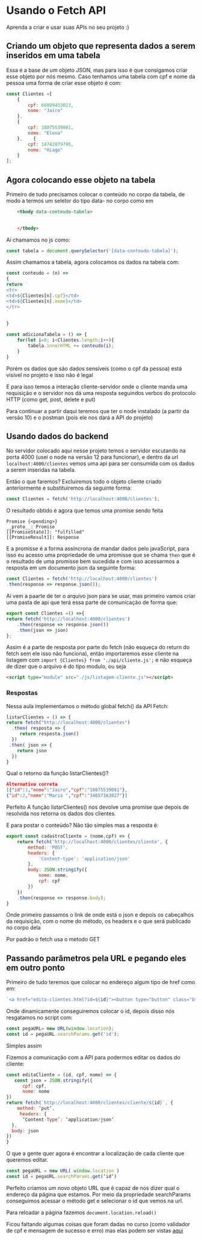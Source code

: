 # Usando o Fetch API

Aprenda a criar e usar suas APIs no seu projeto :)

## Criando um objeto que representa dados a serem inseridos em uma tabela

Essa é a base de um objeto JSON, mas para isso é que consigamos criar esse objeto por nós mesmo. Caso tenhamos uma tabela com cpf e nome da pessoa uma forma de criar esse objeto é com:

```js
const Clientes =[
    {
        cpf: 66809433023,
        nome: "Jairo"
    },
    {
        cpf: 18875539081,
        nome: "Elena"
    },    {
        cpf: 14742079795,
        nome: "Hiago"
    }
];
```

## Agora colocando esse objeto na tabela

Primeiro de tudo precisamos colocar o conteúdo no corpo da tabela, de modo a termos um seletor do tipo data- no corpo como em

```html
    <tbody data-conteudo-tabela>

      
    </tbody>
```

Aí chamamos no js como:

```js
const tabela = document.querySelector('[data-conteudo-tabela]');
```

Assim chamamos a tabela, agora colocamos os dados na tabela com:

```js
const conteudo = (n) =>
{
return `     
<tr>
<td>${Clientes[n].cpf}</td>
<td>${Clientes[n].nome}</td>
</tr>
`
    
}

const adicionaTabela = () => {
    for(let i=0; i<Clientes.length;i++){
        tabela.innerHTML += conteudo(i);
    }
}
```

Porém os dados que são dados sensíveis (como o cpf da pessoa) está visivel no projeto e isso não é legal

E para isso temos a interação cliente-servidor onde o cliente manda uma requisição e o servidor nos dá uma resposta seguindos verbos do protocolo HTTP (como get, post, delete e put)

Para continuar a partir daqui teremos que ter o node instalado (a partir da versão 10) e o postman (pois ele nos dará a API do projeto)

## Usando dados do backend

No servidor colocado aqui nesse projeto temos o servidor escutando na porta 4000 (usei o node na versão 12 para funcionar), e dentro da url `localhost:4000/clientes` vemos uma api para ser consumida com os dados a serem inseridas na tabela.

Então o que faremos? Excluiremos todo o objeto cliente criado anteriormente e substituiremos da seguinte forma:

```js
const Clientes = fetch('http://localhost:4000/clientes');
```

O resultado obtido é agora que temos uma promise sendo feita

```console
Promise {<pending>}
__proto__: Promise
[[PromiseState]]: "fulfilled"
[[PromiseResult]]: Response
```

E a promisse é a forma assíncrona de mandar dados pelo javaScript, para isso eu acesso uma propriedade de uma promisse que se chama `then` que é o resultado de uma promisse bem sucedida e com isso acessarmos a resposta em um documento json da seguinte forma:

```js
const Clientes = fetch('http://localhost:4000/clientes')
.then(response => response.json());
```

Aí vem a paarte de ter o arquivo json para se usar, mas primeiro vamos criar uma pasta de api que terá essa parte de comunicação de forma que:

```js
export const Clientes =() =>{ 
return fetch('http://localhost:4000/clientes')
    .then(response => response.json())
    .then(json => json)
};
```

Assim é a parte de resposta por parte do fetch (não esqueça do return do fetch sem ele isso não funciona), então importaremos esse cliente na listagem com `import {Clientes} from './api/cliente.js';` e não esqueça de dizer que o arquivo é do tipo modulo, ou seja

```html
<script type="module" src="./js/listagem-cliente.js"></script>
```

### Respostas

Nessa aula implementamos o método global fetch() da API Fetch:

```js
listarClientes = () => {
return fetch("http://localhost:4000/clientes")
  .then( resposta => {
     return resposta.json()
  })
 .then( json => {  
    return json
  })
}
```

Qual o retorno da função listarClientes()?

```json
Alternativa correta
[{"id":1,"nome":"Jairo","cpf":"18875539081"},
{"id":2,"nome":"Maria ","cpf":"34657163027"}]
```

Perfeito A função listarClientes() nos devolve uma promise que depois de resolvida nos retorna os dados dos clientes.

E para postar o conteúdo? Não tão simples mas a resposta é:

```js
export const cadastroCliente = (nome,cpf) => {
    return fetch('http://localhost:4000/clientes/cliente', {
        method: 'POST', 
        headers: {
            'Content-type': 'application/json'
        },
        body: JSON.stringify({
            nome: nome,
            cpf: cpf
        })
    })
    .then(response => response.body);
}
```

Onde primeiro passamos o link de onde está o json e depois os cabeçalhos da requisição, com o nome do método, os headers e o que será publicado no corpo dela

Por padrão o fetch usa o metodo GET

## Passando parâmetros pela URL e pegando eles em outro ponto

Primeiro de tudo teremos que colocar no endereço algum tipo de href como em:

```js
`<a href="edita-clientes.html?id=${id}"><button type="button" class="btn btn-info">Editar</button></a>`
```

Onde dinamicamente conseguiremos colocar o id, depois disso nós resgatamos no script com:

```js
const pegaURL= new URL(window.location);
const id = pegaURL.searchParams.get('id');
```

Simples assim

Fizemos a comunicação com a API para podermos editar os dados do cliente:

```js
const editaCliente = (id, cpf, nome) => {
   const json = JSON.stringify({
      cpf: cpf,  
      nome: nome
})
return fetch(`http://localhost:4000/clientes/cliente/${id}`, {
    method: ‘put’,
     headers: {
      ‘Content-Type’: ‘application/json’
  },
  body: json
})
}
```

O que a gente quer agora é encontrar a localização de cada cliente que queremos editar.

```js
const pegaURL = new URL( window.location )
const id = pegaURL.searchParams.get(‘id’)
```

Perfeito criamos um novo objeto URL que é capaz de nos dizer qual o endereço da página que estamos. Por meio da propriedade searchParams conseguimos acessar o método get e selecionar o id que vemos na url.

Para reloadar a página fazemos `document.location.reload()`

Ficou faltando algumas coisas que foram dadas no curso (como validador de cpf e mensagem de sucesso e erro) mas elas podem ser vistas [aqui](https://github.com/alura-cursos/1526-FetchAPI/tree/aula6)
